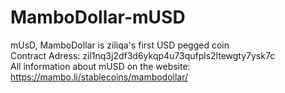 # MamboDollar-mUSD
mUsD, MamboDollar is ziliqa's first USD pegged coin <br>
Contract Adress: zil1nq3j2df3d6ykqp4u73qufpls2ltewgty7ysk7c  <br>
All information about mUSD on the website: <br>
https://mambo.li/stablecoins/mambodollar/
